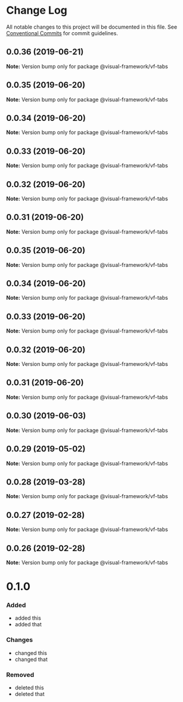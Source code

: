 # Change Log

All notable changes to this project will be documented in this file.
See [Conventional Commits](https://conventionalcommits.org) for commit guidelines.

## 0.0.36 (2019-06-21)

**Note:** Version bump only for package @visual-framework/vf-tabs





## 0.0.35 (2019-06-20)

**Note:** Version bump only for package @visual-framework/vf-tabs





## 0.0.34 (2019-06-20)

**Note:** Version bump only for package @visual-framework/vf-tabs





## 0.0.33 (2019-06-20)

**Note:** Version bump only for package @visual-framework/vf-tabs





## 0.0.32 (2019-06-20)

**Note:** Version bump only for package @visual-framework/vf-tabs





## 0.0.31 (2019-06-20)

**Note:** Version bump only for package @visual-framework/vf-tabs





## 0.0.35 (2019-06-20)

**Note:** Version bump only for package @visual-framework/vf-tabs





## 0.0.34 (2019-06-20)

**Note:** Version bump only for package @visual-framework/vf-tabs





## 0.0.33 (2019-06-20)

**Note:** Version bump only for package @visual-framework/vf-tabs





## 0.0.32 (2019-06-20)

**Note:** Version bump only for package @visual-framework/vf-tabs





## 0.0.31 (2019-06-20)

**Note:** Version bump only for package @visual-framework/vf-tabs





## 0.0.30 (2019-06-03)

**Note:** Version bump only for package @visual-framework/vf-tabs





## 0.0.29 (2019-05-02)

**Note:** Version bump only for package @visual-framework/vf-tabs





## 0.0.28 (2019-03-28)

**Note:** Version bump only for package @visual-framework/vf-tabs





## 0.0.27 (2019-02-28)

**Note:** Version bump only for package @visual-framework/vf-tabs





## 0.0.26 (2019-02-28)

**Note:** Version bump only for package @visual-framework/vf-tabs





# 0.1.0

### Added
- added this
- added that

### Changes

- changed this
- changed that

### Removed

- deleted this
- deleted that
